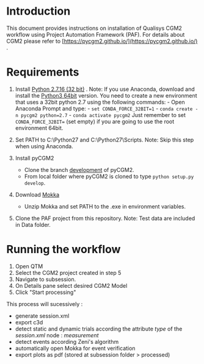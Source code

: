 # Introduction

This document provides instructions on installation of Qualisys CGM2 workflow using Project Automation Framework (PAF).
For details about CGM2 please refer to [https://pycgm2.github.io/](https://pycgm2.github.io/) .

# Requirements

1. Install [Python 2.7.16 (32 bit)](https://www.python.org/ftp/python/2.7.16/python-2.7.16.msi) .
	Note: If you use Anaconda, download and install the [Python3 64bit](https://www.anaconda.com/distribution/) version.
	You need to create a new environment that uses a 32bit python 2.7 using the following commands:
		- Open Anaconda Prompt and type:
			- `set CONDA_FORCE_32BIT=1`
			- `conda create -n pycgm2 python=2.7`
			- `conda activate pycgm2`
		Just remember to set `CONDA_FORCE_32BIT=` (set empty) if you are going to use the root environment 64bit.

2. Set PATH to C:\Python27 and C:\Python27\Scripts.
	Note: Skip this step when using Anaconda.
	
3. Install pyCGM2
   - Clone the branch [development](https://github.com/pyCGM2/pyCGM2/tree/development) of pyCGM2.
   - From local folder where pyCGM2 is cloned to type `python setup.py develop`. 

4. Download [Mokka](https://storage.googleapis.com/google-code-archive-downloads/v2/code.google.com/b-tk/Mokka-0.6.2_win64.zip)
	- Unzip Mokka and set PATH to the .exe in environment variables.
	
5. Clone the PAF project from this repository.
	Note: Test data are included in Data folder.

# Running the workflow

1. Open QTM
2. Select the CGM2 project created in step 5
3. Navigate to subsession.
4. On Details pane select desired CGM2 Model
5. Click "Start processing"

This process will sucessively :
  - generate session.xml
  - export c3d
  - detect static and dynamic trials according the attribute *type* of the *session.xml* node : *measurement*
  - detect events according Zeni's algorithm 
  - automatically open Mokka for event verification
  - export plots as pdf (stored at subsession folder > processed)
  

 
